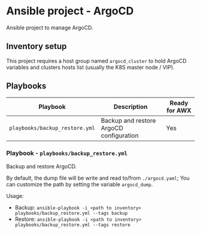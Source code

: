 # Ansible project - ArgoCD

Ansible project to manage ArgoCD.

## Inventory setup

This project requires a host group named `argocd_cluster` to hold ArgoCD variables and clusters hosts list (usually the K8S master node / VIP).

## Playbooks

| Playbook                       | Description                             | Ready for AWX |
|--------------------------------|-----------------------------------------|---------------|
| `playbooks/backup_restore.yml` | Backup and restore ArgoCD configuration | Yes           |

### Playbook - `playbooks/backup_restore.yml`

Backup and restore ArgoCD.

By default, the dump file will be write and read to/from `./argocd.yaml`; You can customize the path by setting the variable `argocd_dump`.

Usage:

* Backup: `ansible-playbook -i <path to inventory> playbooks/backup_restore.yml --tags backup`
* Restore: `ansible-playbook -i <path to inventory> playbooks/backup_restore.yml --tags restore`
